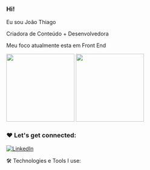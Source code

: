 ###  Hi!
Eu sou João Thiago

Criadora de Conteúdo + Desenvolvedora

Meu foco atualmente esta em Front End

<div>
<img height="180em" src="https://github-readme-stats.vercel.app/api?username=joaoThiagoSSilva&show_icons=true&theme=tokyonight"/>
 <img height="180em" src="https://github-readme-stats.vercel.app/api/top-langs/?username=joaoThiagoSSilva&layout=compact&theme=tokyonight"/>
</div>
 
### ❤️ Let's get connected:
[![LinkedIn](https://img.shields.io/badge/LinkedIn-0077B5?style=for-the-badge&logo=linkedin&logoColor=white)](https://www.linkedin.com/in/joão-thiago-souza-silva/)

🛠️ Technologies e Tools I use:


